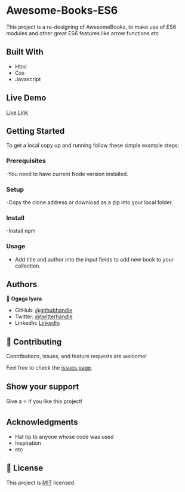# Awesome-Books-ES6
This project is a re-designing of AwesomeBooks, to make use of ES6 modules and other great ES6 features like arrow functions etc


## Built With

- Html
- Css
- Javascript

## Live Demo 

[Live Link](https://ogaga01.github.io/Awesome-Books-ES6/)

## Getting Started

To get a local copy up and running follow these simple example steps:

### Prerequisites

-You need to have current Node version installed.

### Setup

-Copy the clone address or download as a zip into your local folder.

### Install

-Install npm

### Usage

- Add title and author into the input fields to add new book to your collection. 

## Authors

👤 **Ogaga Iyara**

- GitHub: [@githubhandle](https://github.com/Ogaga01)
- Twitter: [@twitterhandle](https://twitter.com/i_ogaga_n)
- LinkedIn: [LinkedIn](https://www.linkedin.com/in/ogaga-iyara-0339b0105/)


## 🤝 Contributing

Contributions, issues, and feature requests are welcome!

Feel free to check the [issues page](../../issues/).

## Show your support

Give a ⭐️ if you like this project!

## Acknowledgments

- Hat tip to anyone whose code was used
- Inspiration
- etc

## 📝 License

This project is [MIT](./MIT.md) licensed.